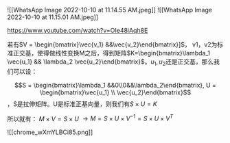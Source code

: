 ![[WhatsApp Image 2022-10-10 at 11.14.55 AM.jpeg]]
![[WhatsApp Image 2022-10-10 at 11.15.01 AM.jpeg]]

https://www.youtube.com/watch?v=OIe48iAqh8E

若有$V = \begin{bmatrix}\vec{v_1} &&\vec{v_2}\end{bmatrix}]$， v1，v2为标准正交基，使得做线性变换M之后，得到矩阵$K=\begin{bmatrix}\lambda_1 \vec{u_1} && \lambda_2 \vec{u_2}\end{bmatrix}$。$u_1,u_2$还是正交基，那么我们可以设：

$$S = \begin{bmatrix}\lambda_1 &&0\\0&&\lambda_2\end{bmatrix}, U = \begin{bmatrix}\vec{u_1} \\ \vec{u_2}\end{bmatrix}$$，S是拉伸矩阵。U是标准正基向量，则我们有$S\times U=K$

所以就有：
$M\times V = S\times U$
$\rightarrow M = S\times U\times V^{-1} = S\times U\times V^T$

![[chrome_wXmYLBCi85.png]]


